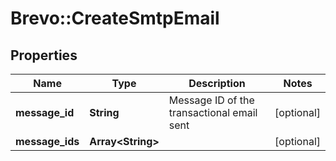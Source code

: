 # Brevo::CreateSmtpEmail

## Properties
Name | Type | Description | Notes
------------ | ------------- | ------------- | -------------
**message_id** | **String** | Message ID of the transactional email sent | [optional] 
**message_ids** | **Array&lt;String&gt;** |  | [optional] 


